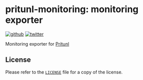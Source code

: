 # pritunl-monitoring: monitoring exporter

[![github](https://img.shields.io/badge/github-pritunl-11bdc2.svg?style=flat)](https://github.com/pritunl)
[![twitter](https://img.shields.io/badge/twitter-pritunl-55acee.svg?style=flat)](https://twitter.com/pritunl)

Monitoring exporter for [Pritunl](https://github.com/pritunl/pritunl)

## License

Please refer to the [`LICENSE`](LICENSE) file for a copy of the license.

